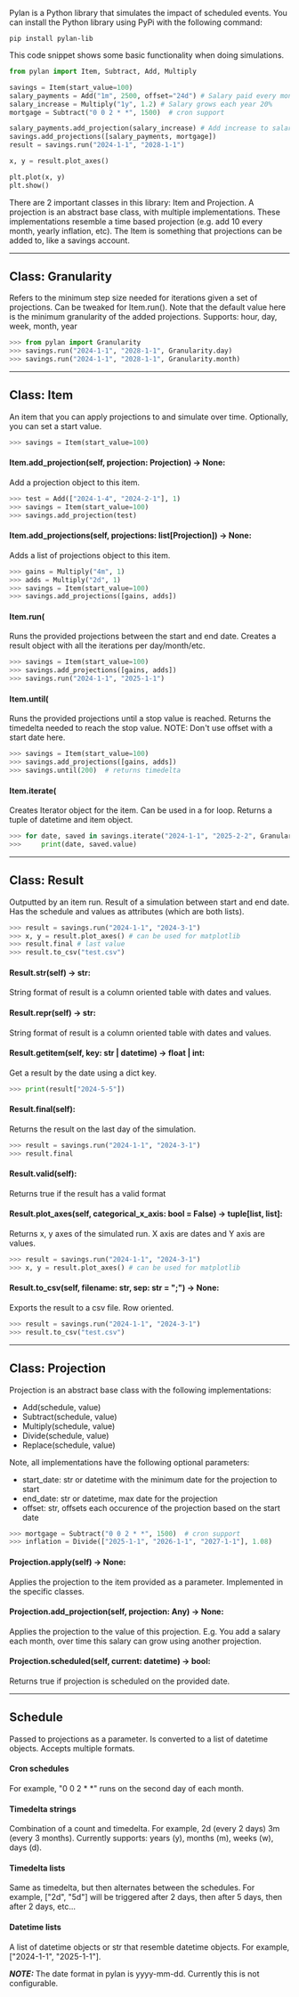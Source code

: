 

Pylan is a Python library that simulates the impact of scheduled events. You can install the Python library using PyPi with the following command:

```
pip install pylan-lib
```

This code snippet shows some basic functionality when doing simulations.

```python
from pylan import Item, Subtract, Add, Multiply

savings = Item(start_value=100)
salary_payments = Add("1m", 2500, offset="24d") # Salary paid every month at the 24th
salary_increase = Multiply("1y", 1.2) # Salary grows each year 20%
mortgage = Subtract("0 0 2 * *", 1500)  # cron support

salary_payments.add_projection(salary_increase) # Add increase to salary projection
savings.add_projections([salary_payments, mortgage])
result = savings.run("2024-1-1", "2028-1-1")

x, y = result.plot_axes()

plt.plot(x, y)
plt.show()

```

There are 2 important classes in this library: Item and Projection. A projection is an abstract base class, with multiple implementations. These implementations resemble a time based projection (e.g. add 10 every month, yearly inflation, etc). The Item is something that projections can be added to, like a savings account.



---
## Class: Granularity


Refers to the minimum step size needed for iterations given a set of projections. Can be
tweaked for Item.run(). Note that the default value here is the minimum granularity
of the added projections. Supports: hour, day, week, month, year

```python
>>> from pylan import Granularity
>>> savings.run("2024-1-1", "2028-1-1", Granularity.day)
>>> savings.run("2024-1-1", "2028-1-1", Granularity.month)
```


---
## Class: Item


An item that you can apply projections to and simulate over time. Optionally, you can
set a start value.

```python
>>> savings = Item(start_value=100)
```

#### Item.add_projection(self, projection: Projection) -> None:


Add a projection object to this item.

```python
>>> test = Add(["2024-1-4", "2024-2-1"], 1)
>>> savings = Item(start_value=100)
>>> savings.add_projection(test)
```

#### Item.add_projections(self, projections: list[Projection]) -> None:


Adds a list of projections object to this item.

```python
>>> gains = Multiply("4m", 1)
>>> adds = Multiply("2d", 1)
>>> savings = Item(start_value=100)
>>> savings.add_projections([gains, adds])
```

#### Item.run(


Runs the provided projections between the start and end date. Creates a result
object with all the iterations per day/month/etc.

```python
>>> savings = Item(start_value=100)
>>> savings.add_projections([gains, adds])
>>> savings.run("2024-1-1", "2025-1-1")
```

#### Item.until(


Runs the provided projections until a stop value is reached. Returns the timedelta
needed to reach the stop value. NOTE: Don't use offset with a start date here.

```python
>>> savings = Item(start_value=100)
>>> savings.add_projections([gains, adds])
>>> savings.until(200)  # returns timedelta
```

#### Item.iterate(


Creates Iterator object for the item. Can be used in a for loop. Returns a tuple
of datetime and item object.

```python
>>> for date, saved in savings.iterate("2024-1-1", "2025-2-2", Granularity.day):
>>>     print(date, saved.value)
```


---
## Class: Result


Outputted by an item run. Result of a simulation between start and end date. Has the
schedule and values as attributes (which are both lists).

```python
>>> result = savings.run("2024-1-1", "2024-3-1")
>>> x, y = result.plot_axes() # can be used for matplotlib
>>> result.final # last value
>>> result.to_csv("test.csv")
```

#### Result.__str__(self) -> str:


String format of result is a column oriented table with dates and values.

#### Result.__repr__(self) -> str:


String format of result is a column oriented table with dates and values.

#### Result.__getitem__(self, key: str | datetime) -> float | int:


Get a result by the date using a dict key.

```python
>>> print(result["2024-5-5"])
```

#### Result.final(self):


Returns the result on the last day of the simulation.

```python
>>> result = savings.run("2024-1-1", "2024-3-1")
>>> result.final
```

#### Result.valid(self):


Returns true if the result has a valid format

#### Result.plot_axes(self, categorical_x_axis: bool = False) -> tuple[list, list]:


Returns x, y axes of the simulated run. X axis are dates and Y axis are values.

```python
>>> result = savings.run("2024-1-1", "2024-3-1")
>>> x, y = result.plot_axes() # can be used for matplotlib
```

#### Result.to_csv(self, filename: str, sep: str = ";") -> None:


Exports the result to a csv file. Row oriented.

```python
>>> result = savings.run("2024-1-1", "2024-3-1")
>>> result.to_csv("test.csv")
```


---
## Class: Projection


Projection is an abstract base class with the following implementations:
- Add(schedule, value)
- Subtract(schedule, value)
- Multiply(schedule, value)
- Divide(schedule, value)
- Replace(schedule, value)

Note, all implementations have the following optional parameters:
- start_date: str or datetime with the minimum date for the projection to start
- end_date: str or datetime, max date for the projection
- offset: str, offsets each occurence of the projection based on the start date

```python
>>> mortgage = Subtract("0 0 2 * *", 1500)  # cron support
>>> inflation = Divide(["2025-1-1", "2026-1-1", "2027-1-1"], 1.08)
```

#### Projection.apply(self) -> None:


Applies the projection to the item provided as a parameter. Implemented in the
specific classes.

#### Projection.add_projection(self, projection: Any) -> None:


Applies the projection to the value of this projection. E.g. You add a salary each month,
over time this salary can grow using another projection.

#### Projection.scheduled(self, current: datetime) -> bool:


Returns true if projection is scheduled on the provided date.


---

## Schedule

Passed to projections as a parameter. Is converted to a list of datetime objects. Accepts multiple formats.

#### Cron schedules
For example, "0 0 2 * *" runs on the second day of each month.

#### Timedelta strings
Combination of a count and timedelta. For example, 2d (every 2 days) 3m (every 3 months). Currently supports: years (y), months (m), weeks (w), days (d).

#### Timedelta lists
Same as timedelta, but then alternates between the schedules. For example, ["2d", "5d"] will be triggered after 2 days, then after 5 days, then after 2 days, etc...

#### Datetime lists
A list of datetime objects or str that resemble datetime objects. For example, ["2024-1-1", "2025-1-1"].

**_NOTE:_**  The date format in pylan is yyyy-mm-dd. Currently this is not configurable.


